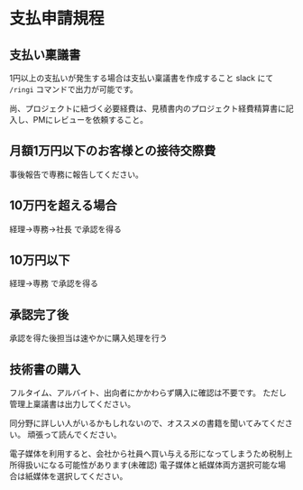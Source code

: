 # 支払申請規程
## 支払い稟議書

1円以上の支払いが発生する場合は支払い稟議書を作成すること
slack にて `/ringi` コマンドで出力が可能です。

尚、プロジェクトに紐づく必要経費は、見積書内のプロジェクト経費精算書に記入し、PMにレビューを依頼すること。

## 月額1万円以下のお客様との接待交際費

事後報告で専務に報告してください。

## 10万円を超える場合

経理→専務→社長 で承認を得る

## 10万円以下
経理→専務 で承認を得る

## 承認完了後

承認を得た後担当は速やかに購入処理を行う

## 技術書の購入

フルタイム、アルバイト、出向者にかかわらず購入に確認は不要です。
ただし管理上稟議書は出力してください。

同分野に詳しい人がいるかもしれないので、オススメの書籍を聞いてみてください。
頑張って読んでください。

電子媒体を利用すると、会社から社員へ買い与える形になってしまうため税制上所得扱いになる可能性があります(未確認)
電子媒体と紙媒体両方選択可能な場合は紙媒体を選択してください。
